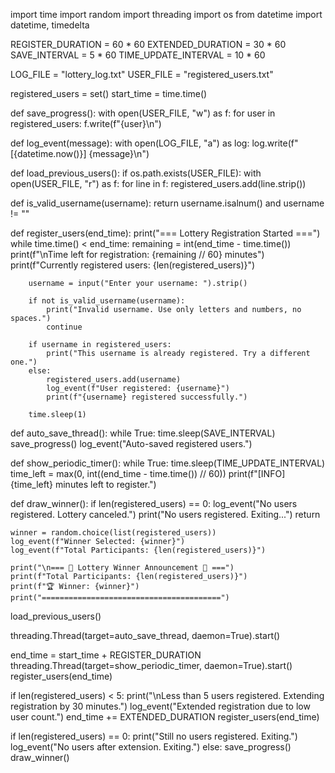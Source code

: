 import time
import random
import threading
import os
from datetime import datetime, timedelta

REGISTER_DURATION = 60 * 60
EXTENDED_DURATION = 30 * 60
SAVE_INTERVAL = 5 * 60
TIME_UPDATE_INTERVAL = 10 * 60

LOG_FILE = "lottery_log.txt"
USER_FILE = "registered_users.txt"

registered_users = set()
start_time = time.time()

def save_progress():
    with open(USER_FILE, "w") as f:
        for user in registered_users:
            f.write(f"{user}\n")

def log_event(message):
    with open(LOG_FILE, "a") as log:
        log.write(f"[{datetime.now()}] {message}\n")

def load_previous_users():
    if os.path.exists(USER_FILE):
        with open(USER_FILE, "r") as f:
            for line in f:
                registered_users.add(line.strip())

def is_valid_username(username):
    return username.isalnum() and username != ""

def register_users(end_time):
    print("=== Lottery Registration Started ===")
    while time.time() < end_time:
        remaining = int(end_time - time.time())
        print(f"\nTime left for registration: {remaining // 60} minutes")
        print(f"Currently registered users: {len(registered_users)}")

        username = input("Enter your username: ").strip()

        if not is_valid_username(username):
            print("Invalid username. Use only letters and numbers, no spaces.")
            continue

        if username in registered_users:
            print("This username is already registered. Try a different one.")
        else:
            registered_users.add(username)
            log_event(f"User registered: {username}")
            print(f"{username} registered successfully.")

        time.sleep(1)

def auto_save_thread():
    while True:
        time.sleep(SAVE_INTERVAL)
        save_progress()
        log_event("Auto-saved registered users.")

def show_periodic_timer():
    while True:
        time.sleep(TIME_UPDATE_INTERVAL)
        time_left = max(0, int((end_time - time.time()) // 60))
        print(f"[INFO] {time_left} minutes left to register.")

def draw_winner():
    if len(registered_users) == 0:
        log_event("No users registered. Lottery canceled.")
        print("No users registered. Exiting...")
        return

    winner = random.choice(list(registered_users))
    log_event(f"Winner Selected: {winner}")
    log_event(f"Total Participants: {len(registered_users)}")

    print("\n=== 🎉 Lottery Winner Announcement 🎉 ===")
    print(f"Total Participants: {len(registered_users)}")
    print(f"🏆 Winner: {winner}")
    print("========================================")

load_previous_users()

threading.Thread(target=auto_save_thread, daemon=True).start()

end_time = start_time + REGISTER_DURATION
threading.Thread(target=show_periodic_timer, daemon=True).start()
register_users(end_time)

if len(registered_users) < 5:
    print("\nLess than 5 users registered. Extending registration by 30 minutes.")
    log_event("Extended registration due to low user count.")
    end_time += EXTENDED_DURATION
    register_users(end_time)

if len(registered_users) == 0:
    print("Still no users registered. Exiting.")
    log_event("No users after extension. Exiting.")
else:
    save_progress()
    draw_winner()
